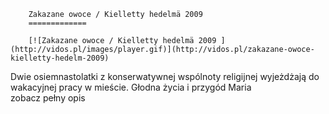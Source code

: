 
        Zakazane owoce / Kielletty hedelmä 2009 
        =============
        
        [![Zakazane owoce / Kielletty hedelmä 2009 ](http://vidos.pl/images/player.gif)](http://vidos.pl/zakazane-owoce-kielletty-hedelm-2009)
        
        
 Dwie osiemnastolatki z konserwatywnej wspólnoty religijnej wyjeżdżają do wakacyjnej pracy w mieście. Głodna życia i przygód Maria zobacz pełny opis
    